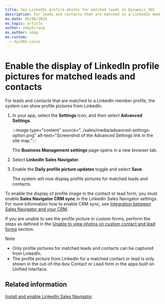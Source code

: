 ```yaml
---
title: See LinkedIn profile photos for matched leads in Dynamics 365
description: For leads and contacts that are matched to a LinkedIn member profile, you can follow these steps to enable the system to display profile photos.
ms.date: 09/06/2024
ms.topic: article
author: udaykirang
ms.author: udag
ms.custom: 
  - dyn365-sales
---
```


# Enable the display of LinkedIn profile pictures for matched leads and contacts

For leads and contacts that are matched to a LinkedIn member profile, the system can show profile pictures from LinkedIn. 

1. In your app, select the **Settings** icon, and then select **Advanced Settings**.

    :::image type="content" source="../sales/media/advanced-settings-option.png" alt-text="Screenshot of the Advanced Settings link in the site map.":::

    The **Business Management settings** page opens in a new browser tab.

1. Select **LinkedIn Sales Navigator**.
1. Enable the **Daily profile picture updates** toggle and select **Save**.

    The system will now display profile pictures for matched leads and contacts.

To enable the display of profile image in the contact or lead form, you must enable **Sales Navigator CRM sync** in the LinkedIn Sales Navigator settings. For more information how to enable CRM sync, see [Integration between Sales Navigator and your CRM](https://www.linkedin.com/help/sales-navigator/answer/82207/integration-between-sales-navigator-and-your-crm-overview).  

If you are unable to see the profile picture in custom forms, perform the steps as defined in the [Unable to view photos on custom contact and lead forms](ts-linkedin-integration.md#unable-to-view-photos-on-custom-contact-and-lead-forms-in-unified-interface) section.  

> [!NOTE]
>
> - Only profile pictures for matched leads and contacts can be captured from LinkedIn.
> - The profile picture from LinkedIn for a matched contact or lead is only shown in the out-of-the-box Contact or Lead form in the apps built on Unified Interface.

## Related information

[Install and enable LinkedIn Sales Navigator](install-sales-navigator.md)  
